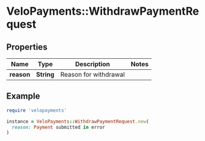 # VeloPayments::WithdrawPaymentRequest

## Properties

| Name | Type | Description | Notes |
| ---- | ---- | ----------- | ----- |
| **reason** | **String** | Reason for withdrawal |  |

## Example

```ruby
require 'velopayments'

instance = VeloPayments::WithdrawPaymentRequest.new(
  reason: Payment submitted in error
)
```

